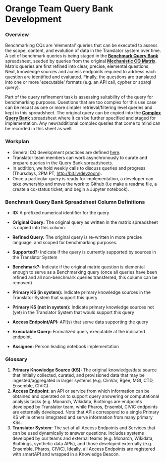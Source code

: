 # Orange Team Query Bank Development

### Overview
Benchmarking CQs are 'elemental' queries that can be executed to assess the scope, content, and evolution of data in the Translator system over time.  A set of benchmark queries is being staged in the [**Benchmark Query Bank**](https://docs.google.com/spreadsheets/d/1wbP1Ykryibcan2ZgZTOmnGp9WjcRE7nNig3akiq0PuY/edit#gid=1337100562) spreadsheet, seeded by queries from the original [**Mechanistic CQ Matrix**](https://docs.google.com/spreadsheets/d/1wbP1Ykryibcan2ZgZTOmnGp9WjcRE7nNig3akiq0PuY/edit#gid=234309826). Matrix queries are first refined into clear, precise, elemental questions. Next, knowledge sources and access endpoints required to address each question are identified and evaluated. Finally, the questions are translated into one or more 'executable' formats (e.g. an API call, cypher or sparql query). 

Part of the query refinement task is assessing suitability of the query for benchmarking purposes. Questions that are too complex for this use case can be recast as one or more simpler retrieval/filtering level queries and kept in this spreadsheet. The original query can be copied into the [**Complex Query Bank**](https://docs.google.com/spreadsheets/d/1wbP1Ykryibcan2ZgZTOmnGp9WjcRE7nNig3akiq0PuY/edit#gid=1363545460) spreadsheet where it can be further specified and staged for implementation. Any new/additional complex queries that come to  mind can be recorded in this sheet as well.

### Workplan
- General CQ development practices are defined [here](https://github.com/NCATS-Tangerine/cq-notebooks/blob/master/Contributor_Docs/CONTRIBUTING.md). 
- Translator team members can work asynchronously to curate and prepare queries in the Query Bank spreadsheets. 
- In addition, we hold weekly calls to discuss queries and progress (Thursdays, 2PM PT, http://bit.ly/devzoom). 
- Once a particular query is ready for implementation, a developer can take ownership and move the work to Github (i.e make a readme file, a create a cq-status ticket, and begin a Jupyter notebook).


### Benchmark Query Bank Spreadsheet Column Definitions
- **ID:**  A prefixed numerical identifier for the query
- **Original Query:** The original query as written in the matrix spreadsheet is copied into this column.
- **Refined Query:** The original query is re-written in more precise language, and scoped for benchmarking purposes.

- **Supported?:** Indicate if the query is currently supported by sources in the Translator System
- **Benchmark?:** Indicate if the original matrix question is elemental enough to serve as a Benchmarking query (once all queries have been refined and all non-benchmark queries transferred, this column can be removed)
- **Primary KS (in system):**  Indicate primary knowledge sources in the Translator System that support this query
- **Primary KS (not in system):** Indicate primary knowledge sources not (yet) in the Translator System that would support this query 
- **Access Endpoint/API:** API(s) that serve data supporting the query

- **Executable Query:** Formalized query executable at the indicated endpoint.
- **Assignee:** Person leading notebook implementation


### Glossary

1. **Primary Knowledge Source (KS):** The original knowledge/data source that initially collected, curated, and provisioned data that may be ingested/aggregated in larger systems (e.g. ClinVar, Bgee, MGI, CTD, Ensemble, CIViC)
2. **Access Endpoint:**  an API or service from which information can be obtained and operated on to support query answering or computational analysis tasks (e.g. Monarch, Wikidata, Biothings are endpoints developed by Translator team, while Pharos, Ensembl, CIViC endpoints are externally developed.  Note that APIs correspond to a single Primary KS while others integrated and serve information from many primary KSs.
4. **Translator System:** The set of all Access Endpoints and Services that can be used dynamically to answer questions. Includes systems developed by our teams and external teams (e.g. Monarch, Wikidata, Biothings, synthetic data APIs), and those developed externally (e.g. Ensemble, Pharos, CIViC).  Ideally, all Access Endpoints are registered with smartAPI and wrapped in a Knowledge Beacon.
